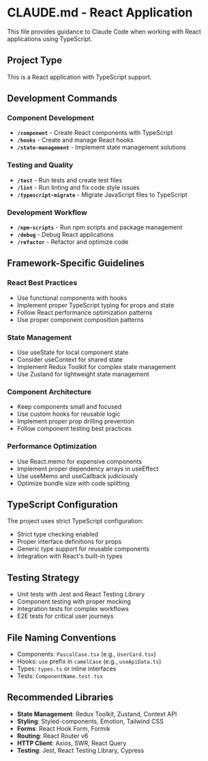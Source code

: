 # CLAUDE.md - React Application

This file provides guidance to Claude Code when working with React applications using TypeScript.

## Project Type

This is a React application with TypeScript support.

## Development Commands

### Component Development
- **`/component`** - Create React components with TypeScript
- **`/hooks`** - Create and manage React hooks
- **`/state-management`** - Implement state management solutions

### Testing and Quality
- **`/test`** - Run tests and create test files
- **`/lint`** - Run linting and fix code style issues
- **`/typescript-migrate`** - Migrate JavaScript files to TypeScript

### Development Workflow
- **`/npm-scripts`** - Run npm scripts and package management
- **`/debug`** - Debug React applications
- **`/refactor`** - Refactor and optimize code

## Framework-Specific Guidelines

### React Best Practices
- Use functional components with hooks
- Implement proper TypeScript typing for props and state
- Follow React performance optimization patterns
- Use proper component composition patterns

### State Management
- Use useState for local component state
- Consider useContext for shared state
- Implement Redux Toolkit for complex state management
- Use Zustand for lightweight state management

### Component Architecture
- Keep components small and focused
- Use custom hooks for reusable logic
- Implement proper prop drilling prevention
- Follow component testing best practices

### Performance Optimization
- Use React.memo for expensive components
- Implement proper dependency arrays in useEffect
- Use useMemo and useCallback judiciously
- Optimize bundle size with code splitting

## TypeScript Configuration

The project uses strict TypeScript configuration:
- Strict type checking enabled
- Proper interface definitions for props
- Generic type support for reusable components
- Integration with React's built-in types

## Testing Strategy

- Unit tests with Jest and React Testing Library
- Component testing with proper mocking
- Integration tests for complex workflows
- E2E tests for critical user journeys

## File Naming Conventions

- Components: `PascalCase.tsx` (e.g., `UserCard.tsx`)
- Hooks: `use` prefix in `camelCase` (e.g., `useApiData.ts`)
- Types: `types.ts` or inline interfaces
- Tests: `ComponentName.test.tsx`

## Recommended Libraries

- **State Management**: Redux Toolkit, Zustand, Context API
- **Styling**: Styled-components, Emotion, Tailwind CSS
- **Forms**: React Hook Form, Formik
- **Routing**: React Router v6
- **HTTP Client**: Axios, SWR, React Query
- **Testing**: Jest, React Testing Library, Cypress